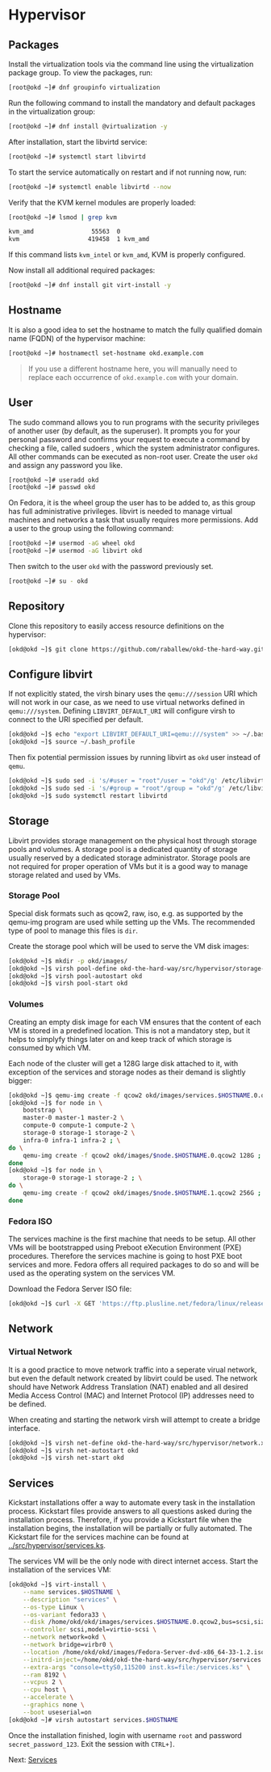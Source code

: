 # Hypervisor

## Packages

Install the virtualization tools via the command line using the virtualization
package group. To view the packages, run:

```bash
[root@okd ~]# dnf groupinfo virtualization
```

Run the following command to install the mandatory and default packages in the
virtualization group:

```bash
[root@okd ~]# dnf install @virtualization -y
```

After installation, start the libvirtd service:

```bash
[root@okd ~]# systemctl start libvirtd
```

To start the service automatically on restart and if not running now, run:

```bash
[root@okd ~]# systemctl enable libvirtd --now
```

Verify that the KVM kernel modules are properly loaded:

```bash
[root@okd ~]# lsmod | grep kvm

kvm_amd                55563  0
kvm                   419458  1 kvm_amd
```

If this command lists `kvm_intel` or `kvm_amd`, KVM is properly configured.

Now install all additional required packages:

```bash
[root@okd ~]# dnf install git virt-install -y
```

## Hostname

It is also a good idea to set the hostname to match the fully qualified domain
name (FQDN) of the hypervisor machine:

```bash
[root@okd ~]# hostnamectl set-hostname okd.example.com
```

> If you use a different hostname here, you will manually need to replace each
> occurrence of `okd.example.com` with your domain.

## User

The sudo command allows you to run programs with the security privileges of
another user (by default, as the superuser). It prompts you for your personal
password and confirms your request to execute a command by checking a file,
called sudoers , which the system administrator configures. All other commands
can be executed as non-root user. Create the user `okd` and assign any password
you like.

```bash
[root@okd ~]# useradd okd
[root@okd ~]# passwd okd
```

On Fedora, it is the wheel group the user has to be added to, as this group has
full administrative privileges. libvirt is needed to manage virtual machines and
networks a task that usually requires more permissions. Add a user to the group
using the following command:

```bash
[root@okd ~]# usermod -aG wheel okd
[root@okd ~]# usermod -aG libvirt okd
```

Then switch to the user `okd` with the password previously set.

```bash
[root@okd ~]# su - okd
```

## Repository

Clone this repository to easily access resource definitions on the hypervisor:

```bash
[okd@okd ~]$ git clone https://github.com/raballew/okd-the-hard-way.git
```

## Configure libvirt

If not explicitly stated, the virsh binary uses the `qemu:///session` URI which
will not work in our case, as we need to use virtual networks defined in
`qemu:///system`. Defining `LIBVIRT_DEFAULT_URI` will configure virsh to connect
to the URI specified per default.

```bash
[okd@okd ~]$ echo "export LIBVIRT_DEFAULT_URI=qemu:///system" >> ~/.bash_profile
[okd@okd ~]$ source ~/.bash_profile
```

Then fix potential permission issues by running libvirt as `okd` user instead of
`qemu`.

```bash
[okd@okd ~]$ sudo sed -i 's/#user = "root"/user = "okd"/g' /etc/libvirt/qemu.conf
[okd@okd ~]$ sudo sed -i 's/#group = "root"/group = "okd"/g' /etc/libvirt/qemu.conf
[okd@okd ~]$ sudo systemctl restart libvirtd
```

## Storage

Libvirt provides storage management on the physical host through storage pools
and volumes. A storage pool is a dedicated quantity of storage usually reserved
by a dedicated storage administrator. Storage pools are not required for proper
operation of VMs but it is a good way to manage storage related and used by VMs.

### Storage Pool

Special disk formats such as qcow2, raw, iso, e.g. as supported by the qemu-img
program are used while setting up the VMs. The recommended type of pool to
manage this files is `dir`.

Create the storage pool which will be used to serve the VM disk images:

```bash
[okd@okd ~]$ mkdir -p okd/images/
[okd@okd ~]$ virsh pool-define okd-the-hard-way/src/hypervisor/storage-pool.xml
[okd@okd ~]$ virsh pool-autostart okd
[okd@okd ~]$ virsh pool-start okd
```

### Volumes

Creating an empty disk image for each VM ensures that the content of each VM is
stored in a predefined location. This is not a mandatory step, but it helps to
simplyfy things later on and keep track of which storage is consumed by which
VM.

Each node of the cluster will get a 128G large disk attached to it, with
exception of the services and storage nodes as their demand is slightly bigger:

```bash
[okd@okd ~]$ qemu-img create -f qcow2 okd/images/services.$HOSTNAME.0.qcow2 256G
[okd@okd ~]$ for node in \
    bootstrap \
    master-0 master-1 master-2 \
    compute-0 compute-1 compute-2 \
    storage-0 storage-1 storage-2 \
    infra-0 infra-1 infra-2 ; \
do \
    qemu-img create -f qcow2 okd/images/$node.$HOSTNAME.0.qcow2 128G ; \
done
[okd@okd ~]$ for node in \
    storage-0 storage-1 storage-2 ; \
do \
    qemu-img create -f qcow2 okd/images/$node.$HOSTNAME.1.qcow2 256G ; \
done
```

### Fedora ISO

The services machine is the first machine that needs to be setup. All other VMs
will be bootstrapped using Preboot eXecution Environment (PXE) procedures.
Therefore the services machine is going to host PXE boot services and more.
Fedora offers all required packages to do so and will be used as the operating
system on the services VM.

Download the Fedora Server ISO file:

```bash
[okd@okd ~]$ curl -X GET 'https://ftp.plusline.net/fedora/linux/releases/33/Server/x86_64/iso/Fedora-Server-dvd-x86_64-33-1.2.iso' -o okd/images/Fedora-Server-dvd-x86_64-33-1.2.iso -L
```

## Network

### Virtual Network

It is a good practice to move network traffic into a seperate virual network,
but even the default network created by libvirt could be used. The network
should have Network Address Translation (NAT) enabled and all desired Media
Access Control (MAC) and Internet Protocol (IP) addresses need to be defined.

When creating and starting the network virsh will attempt to create a bridge
interface.

```bash
[okd@okd ~]$ virsh net-define okd-the-hard-way/src/hypervisor/network.xml
[okd@okd ~]$ virsh net-autostart okd
[okd@okd ~]$ virsh net-start okd
```

## Services

Kickstart installations offer a way to automate every task in the installation
process. Kickstart files provide answers to all questions asked during the
installation process. Therefore, if you provide a Kickstart file when the
installation begins, the installation will be partially or fully automated. The
Kickstart file for the services machine can be found at
[../src/hypervisor/services.ks](../src/hypervisor/services.ks).

The services VM will be the only node with direct internet access. Start the
installation of the services VM:

```bash
[okd@okd ~]$ virt-install \
    --name services.$HOSTNAME \
    --description "services" \
    --os-type Linux \
    --os-variant fedora33 \
    --disk /home/okd/okd/images/services.$HOSTNAME.0.qcow2,bus=scsi,size=256,sparse=yes \
    --controller scsi,model=virtio-scsi \
    --network network=okd \
    --network bridge=virbr0 \
    --location /home/okd/okd/images/Fedora-Server-dvd-x86_64-33-1.2.iso \
    --initrd-inject=/home/okd/okd-the-hard-way/src/hypervisor/services.ks \
    --extra-args "console=ttyS0,115200 inst.ks=file:/services.ks" \
    --ram 8192 \
    --vcpus 2 \
    --cpu host \
    --accelerate \
    --graphics none \
    --boot useserial=on
[okd@okd ~]# virsh autostart services.$HOSTNAME
```

Once the installation finished, login with username `root` and password
`secret_password_123`. Exit the session with `CTRL+]`.

Next: [Services](02-services.md)
